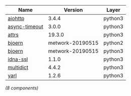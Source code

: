 | Name | Version | Layer |
| --- | --- | --- |
| [aiohttp](https://github.com/aio-libs/aiohttp) | 3.4.4 | python3 |
| [async-timeout](https://github.com/aio-libs/async_timeout/) | 3.0.0 | python3 |
| [attrs](https://www.attrs.org/) | 19.3.0 | python3 |
| [bjoern](https://github.com/thefab/bjoern/tree/metwork) | metwork-20190515 | python2 |
| [bjoern](https://github.com/thefab/bjoern/tree/metwork) | metwork-20190515 | python3 |
| [idna-ssl](https://github.com/aio-libs/idna-ssl) | 1.1.0 | python3 |
| [multidict](https://github.com/aio-libs/multidict) | 4.4.2 | python3 |
| [yarl](https://github.com/aio-libs/yarl/) | 1.2.6 | python3 |

*(8 components)*
